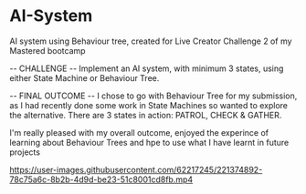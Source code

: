 # AI-System

AI system using Behaviour tree, created for Live Creator Challenge 2 of my Mastered bootcamp

-- CHALLENGE --
Implement an AI system, with minimum 3 states, using either State Machine or Behaviour Tree.

-- FINAL OUTCOME --
I chose to go with Behaviour Tree for my submission, as I had recently done some work in State Machines so wanted to explore the alternative. There are 3 states in action: PATROL, CHECK & GATHER.

I'm really pleased with my overall outcome, enjoyed the experince of learning about Behaviour Trees and hpe to use what I have learnt in future projects

https://user-images.githubusercontent.com/62217245/221374892-78c75a6c-8b2b-4d9d-be23-51c8001cd8fb.mp4
